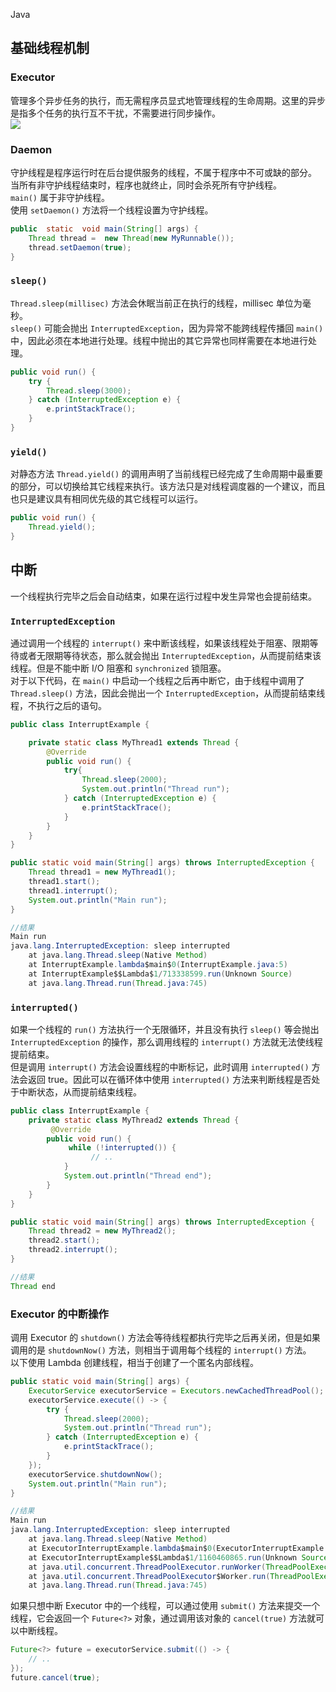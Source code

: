 Java
<a name="VMmrF"></a>
## 基础线程机制
<a name="pKmQe"></a>
### Executor
管理多个异步任务的执行，而无需程序员显式地管理线程的生命周期。这里的异步是指多个任务的执行互不干扰，不需要进行同步操作。<br />![](https://cdn.nlark.com/yuque/0/2022/png/396745/1655995189992-4f131e94-b695-477e-8d91-8cf5b9095620.png#clientId=u29262091-af46-4&from=paste&id=uf0a0f003&originHeight=376&originWidth=1080&originalType=url&ratio=1&rotation=0&showTitle=false&status=done&style=shadow&taskId=ufc836837-aed7-4441-ad12-0c5ec9e6046&title=)
<a name="FOGp1"></a>
### Daemon
守护线程是程序运行时在后台提供服务的线程，不属于程序中不可或缺的部分。<br />当所有非守护线程结束时，程序也就终止，同时会杀死所有守护线程。<br />`main()` 属于非守护线程。<br />使用 `setDaemon()` 方法将一个线程设置为守护线程。
```java
public  static  void main(String[] args) {
    Thread thread =  new Thread(new MyRunnable());
    thread.setDaemon(true);
}
```
<a name="VBMbx"></a>
### `sleep()`
`Thread.sleep(millisec)` 方法会休眠当前正在执行的线程，millisec 单位为毫秒。<br />`sleep()` 可能会抛出 `InterruptedException`，因为异常不能跨线程传播回 `main()` 中，因此必须在本地进行处理。线程中抛出的其它异常也同样需要在本地进行处理。
```java
public void run() {
    try {
        Thread.sleep(3000);
    } catch (InterruptedException e) {
        e.printStackTrace();
    }
}
```
<a name="KgDZH"></a>
### `yield()`
对静态方法 `Thread.yield()` 的调用声明了当前线程已经完成了生命周期中最重要的部分，可以切换给其它线程来执行。该方法只是对线程调度器的一个建议，而且也只是建议具有相同优先级的其它线程可以运行。
```java
public void run() {
    Thread.yield();
}
```
<a name="ccftL"></a>
## 中断
一个线程执行完毕之后会自动结束，如果在运行过程中发生异常也会提前结束。
<a name="YEYu5"></a>
### `InterruptedException`
通过调用一个线程的 `interrupt()` 来中断该线程，如果该线程处于阻塞、限期等待或者无限期等待状态，那么就会抛出 `InterruptedException`，从而提前结束该线程。但是不能中断 I/O 阻塞和 `synchronized` 锁阻塞。<br />对于以下代码，在 `main()` 中启动一个线程之后再中断它，由于线程中调用了 `Thread.sleep()` 方法，因此会抛出一个 `InterruptedException`，从而提前结束线程，不执行之后的语句。
```java
public class InterruptExample {

    private static class MyThread1 extends Thread {
        @Override
        public void run() {
            try{
                Thread.sleep(2000);
                System.out.println("Thread run");
            } catch (InterruptedException e) {
                e.printStackTrace();
            }
        }
    }
}

public static void main(String[] args) throws InterruptedException {
    Thread thread1 = new MyThread1();
    thread1.start();
    thread1.interrupt();
    System.out.println("Main run");
}

//结果
Main run
java.lang.InterruptedException: sleep interrupted
    at java.lang.Thread.sleep(Native Method)
    at InterruptExample.lambda$main$0(InterruptExample.java:5)
    at InterruptExample$$Lambda$1/713338599.run(Unknown Source)
    at java.lang.Thread.run(Thread.java:745)
```
<a name="kYqij"></a>
### `interrupted()`
如果一个线程的 `run()` 方法执行一个无限循环，并且没有执行 `sleep()` 等会抛出 `InterruptedException` 的操作，那么调用线程的 `interrupt()` 方法就无法使线程提前结束。<br />但是调用 `interrupt()` 方法会设置线程的中断标记，此时调用 `interrupted()` 方法会返回 true。因此可以在循环体中使用 `interrupted()` 方法来判断线程是否处于中断状态，从而提前结束线程。
```java
public class InterruptExample {
    private static class MyThread2 extends Thread {
         @Override
        public void run() {
             while (!interrupted()) {
                  // ..
            }
            System.out.println("Thread end");
        }
    }
}

public static void main(String[] args) throws InterruptedException {
    Thread thread2 = new MyThread2();
    thread2.start();
    thread2.interrupt();
}

//结果
Thread end
```
<a name="qHc8l"></a>
### Executor 的中断操作
调用 Executor 的 `shutdown()` 方法会等待线程都执行完毕之后再关闭，但是如果调用的是 `shutdownNow()` 方法，则相当于调用每个线程的 `interrupt()` 方法。<br />以下使用 Lambda 创建线程，相当于创建了一个匿名内部线程。
```java
public static void main(String[] args) {
    ExecutorService executorService = Executors.newCachedThreadPool();
    executorService.execute(() -> {
        try {
            Thread.sleep(2000);
            System.out.println("Thread run");
        } catch (InterruptedException e) {
            e.printStackTrace();
        }
    });
    executorService.shutdownNow();
    System.out.println("Main run");
}

//结果
Main run
java.lang.InterruptedException: sleep interrupted
    at java.lang.Thread.sleep(Native Method)
    at ExecutorInterruptExample.lambda$main$0(ExecutorInterruptExample.java:9)
    at ExecutorInterruptExample$$Lambda$1/1160460865.run(Unknown Source)
    at java.util.concurrent.ThreadPoolExecutor.runWorker(ThreadPoolExecutor.java:1142)
    at java.util.concurrent.ThreadPoolExecutor$Worker.run(ThreadPoolExecutor.java:617)
    at java.lang.Thread.run(Thread.java:745)
```
如果只想中断 Executor 中的一个线程，可以通过使用 `submit()` 方法来提交一个线程，它会返回一个 `Future<?>` 对象，通过调用该对象的 `cancel(true)` 方法就可以中断线程。
```java
Future<?> future = executorService.submit(() -> {
    // ..
});
future.cancel(true);
```
